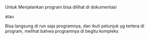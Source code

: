 Untuk Menjalankan program bisa dilihat di dokumentasi

atau

Bisa langsung di run saja programnya, dan ikuti petunjuk yg tertera di program, melihat bahwa programnya di begitu kompleks
